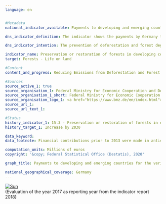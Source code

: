 ```yaml
---                   
language: en                   


#Metadata                   
national_indicator_available: Payments to developing and emerging countries for the verified preservation or restoration of forests under the REDD+ rulebook                    

dns_indicator_definition: The indicator shows the payments by Germany to developing and emerging countries for the verified preservation or restoration of forests under the REDD+ rulebook.<sub> Text from the Indicator Report 2018</sub>                   

dns_indicator_intention: The prevention of deforestation and forest degradation (damage), the use of sustainable forestry management systems as well as the restoration of forests and afforestation contribute directly and indirectly to the reduction of CO<sub>2</sub> emissions and to the storage of carbon. The REDD+ rulebook envisages results-based payments for measurable and verified CO<sub>2</sub> emission reductions. The target is to increase these payments by Germany to developing and emerging countries by 2030.<sub> Text from the Indicator Report 2018</sub>                   

indicator_name: Preservation or restoration of forests in developing countries under the REDD+ rulebook                   
target: Forests - Life on land                   

#Content                    
content_and_progress: Reducing Emissions from Deforestation and Forest Degradation (REDD+) is a financing instrument designed to protect forests and their biodiversity, which was developed by the international community. REDD+ rewards governments and local communities financially for reducing deforestation and thereby demonstrably cutting emissions. The sums paid out are based on the scope of emissions reduced or of carbon stored. REDD+ funds are disbursed only after the reduction in deforestation has been verified – which means they are result-based. Consequently, the indicator may fluctuate over time even though the level of committed payments remains unchanged over the years.<br><br>The indicator includes only part of the public development expenditure for the preservation, sustainable management and restoration of forests since the Federal Government is involved in promoting sustainable forest development in developing and emerging countries not only as part of REDD+ but also through other programmes and initiatives.<br><br>Payments made under the REDD+ rulebook are also part of climate finance (indicator 13.1.b), as the preservation of forests serves primarily to limit emissions.<br><br>The data sources used for the indicator are the financial reports compiled by the Federal Ministry for Economic Cooperation and Development and by the Federal Ministry for the Environment, Nature Conservation and Nuclear Safety. The data have been collected annually since 2008.<br><br>In the reference period between 2009 and 2017, the indicator developed in a very uneven manner. Following an increase from 3.0 million euros in 2009 to 20.0 million euros in 2010, the payments fell to 12.0 million euros in 2011, before increasing sharply to 36.3 million euros in 2013. Payments declined in the following two years to stand at 15.7 million euros in 2015, well below the level of 2010, before increasing sharply again in 2016 and 2017. In 2017, payments totalled 68.0 million euros, the highest level to date, and almost doubled compared to 2013. Of this amount, 58.9 million euros went to multilateral programmes, and 9.1 million euros to bilateral programmes. The development of the indicator since 2010 does not reveal a definitive trend. Strong increases in payments have always been followed by declines.<sub> Text from the Indicator Report 2018</sub>                   

#Sources
source_active_1: true                           
source_organisation_1: Federal Ministry for Economic Cooperation and Development                           
source_organisation_1_short: Federal Ministry for Economic Cooperation and Development (BMZ)                           
source_organisation_logo_1: <a href="https://www.bmz.de/en/index.html"><img src="https://g205sdgs.github.io/sdg-indicators/public/LogosEn/bmz.png" alt="Logo Federal Ministry for Economic Cooperation and Development (BMZ)" title="Click here to visit the homepage of the organization" /></a>                           
source_url_1:                            
source_url_text_1:                            

#Status                   
history_indicator_1: 15.3 - Preservation or restoration of forests in developing countries under the REDD+ rulebook                   
history_target_1: Increase by 2030

data_keyword:                    
data_footnote: Financial contributions prior to 2013 were made in anticipation of the REDD+ rulebook                   

computation_units: Millions of euros                   
copyright: '&copy; Federal Statistical Office (Destatis), 2020'                   

graph_title: Payments to developing and emerging countries for the verified preservation or restoration of forests under the REDD+ rulebook                    

national_geographical_coverage: Germany                   
---
```

<div>                           
  <div class="my-header">                           
    <a href="https://sustainabledevelopment-deutschland.github.io/en/status/"><img src="https://g205sdgs.github.io/sdg-indicators/public/Wettersymbole/Sonne.png" title="If the trend continues, the target value will be met or the difference between the target value and the current value will be less than 5&nbsp;%" alt="Sun" />                           
    </a>                           
  </div>
  <div class="my-header-note">
    <span>(Evaluation of the year 2017 as reporting year from the indicator report 2018)</span>
  </div>                           
</div>